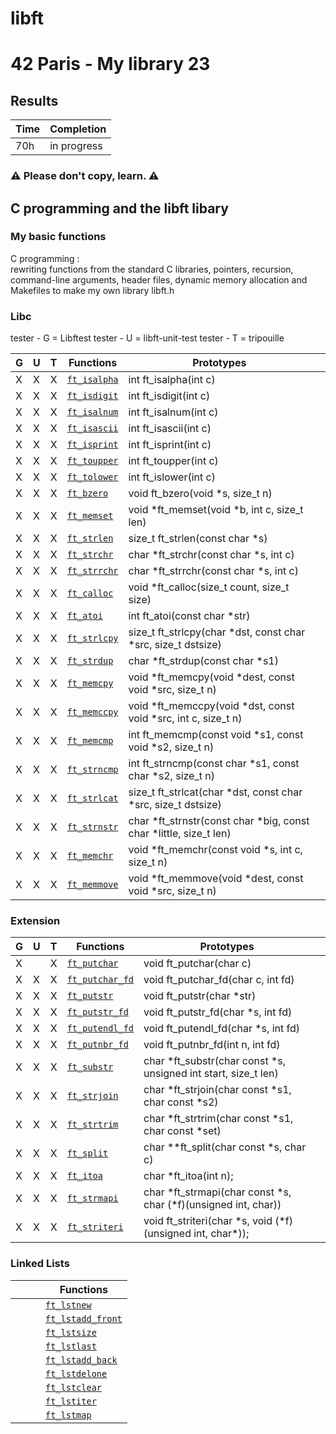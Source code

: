 # libft
# 42 Paris - My library 23

## Results

 | Time | Completion |
 | --- | ----|
 | 70h | in progress |
 
### ⚠️  Please don't copy, learn. ⚠️

## C programming and the libft libary
 ### My basic functions
C programming : <br> rewriting functions from the standard C libraries, 
pointers, recursion, command-line arguments, header files, 
dynamic memory allocation and Makefiles to make my own library libft.h

### Libc

tester - G = Libftest 
tester - U = libft-unit-test 
tester - T = tripouille 

| G | U | T |  Functions      | Prototypes             |  |
|---|---|---|-------------|---|------------------------|
| X | X | X | [`ft_isalpha`](/srcs/ft_isalpha.c)  | int ft\_isalpha(int c) |
| X | X | X | [`ft_isdigit`](/srcs/ft_isdigit.c)  | int ft\_isdigit(int c) |
| X | X | X | [`ft_isalnum`](/srcs/ft_isalnum.c)  | int ft\_isalnum(int c) |
| X | X | X | [`ft_isascii`](/srcs/ft_isascii.c)  | int ft\_isascii(int c) |
| X | X | X | [`ft_isprint`](/srcs/ft_isprint.c)  | int ft\_isprint(int c) |
| X | X | X | [`ft_toupper`](/srcs/ft_toupper.c)  | int ft\_toupper(int c) |
| X | X | X | [`ft_tolower`](/srcs/ft_tolower.c)  | int ft\_islower(int c) |
| X | X | X | [`ft_bzero`](/srcs/ft_bzero.c)  | void ft\_bzero(void \*s, size\_t n) |
| X | X | X | [`ft_memset`](/srcs/ft_memset.c)  | void \*ft\_memset(void \*b, int c, size\_t len) |
| X | X | X | [`ft_strlen`](/srcs/ft_strlen.c)  | size\_t ft\_strlen(const char \*s) |
| X	| X | X | [`ft_strchr`](/srcs/ft_strchr.c)  | char \*ft\_strchr(const char \*s, int c) |
| X | X | X | [`ft_strrchr`](/srcs/ft_strrchr.c)  | char \*ft\_strrchr(const char \*s, int c) |
| X | X | X | [`ft_calloc`](/srcs/ft_calloc.c)  | void	\*ft\_calloc(size\_t count, size\_t size) |
| X | X | X | [`ft_atoi`](/srcs/ft_atoi.c)  | int	ft\_atoi(const char \*str) |
| X | X | X | [`ft_strlcpy`](/srcs/ft_strlcpy.c)  | size\_t	ft\_strlcpy(char \*dst, const char \*src, size\_t dstsize) |
| X | X | X | [`ft_strdup`](/srcs/ft_strdup.c) | char	\*ft\_strdup(const char \*s1) |
| X | X | X | [`ft_memcpy`](/srcs/ft_memcpy.c)  | void	\*ft\_memcpy(void \*dest, const void \*src, size\_t n) |
| X | X | X | [`ft_memccpy`](/srcs/ft_memccpy.c)  | void   \*ft\_memccpy(void \*dst, const void \*src, int c, size\_t n) |
| X | X | X | [`ft_memcmp`](/srcs/ft_memcmp.c)  | int	ft\_memcmp(const void \*s1, const void \*s2, size\_t n) |
| X | X | X | [`ft_strncmp`](/srcs/ft_strncmp.c)  | int	ft\_strncmp(const char \*s1, const char \*s2, size\_t n) |
| X | X | X | [`ft_strlcat`](/srcs/ft_strlcat.c)  | size\_t  ft\_strlcat(char \*dst, const char \*src, size\_t dstsize)|
| X | X | X | [`ft_strnstr`](/srcs/ft_strnstr.c)  | char	\*ft\_strnstr(const char \*big, const char \*little, size\_t len) |
| X | X | X | [`ft_memchr`](/srcs/ft_memchr.c)  | void	\*ft\_memchr(const void \*s, int c, size\_t n) |
| X | X | X | [`ft_memmove`](/srcs/ft_memmove.c)  | void	\*ft\_memmove(void \*dest, const void \*src, size\_t n)  |

### Extension

| G | U | T | Functions   | Prototypes             |  |
|---|---|---|---------|---|------------------------|
| X |   | X | [`ft_putchar`](/srcs/ft_putchar.c)  |void	ft\_putchar(char c) |
| X | X | X | [`ft_putchar_fd`](/srcs/ft_putchar_fd.c)  |void	ft\_putchar\_fd(char c, int fd) |
| X | X | X | [`ft_putstr`](/srcs/ft_putstr.c)  |void	ft\_putstr(char \*str)
| X | X | X | [`ft_putstr_fd`](/srcs/ft_putstr_fd.c)  |void	ft\_putstr\_fd(char \*s, int fd) |
| X | X | X | [`ft_putendl_fd`](/srcs/ft_putendl_fd.c)  |void	ft\_putendl\_fd(char \*s, int fd) |
| X | X | X | [`ft_putnbr_fd`](/srcs/ft_putnbr_fd.c)  | void	ft\_putnbr\_fd(int n, int fd) |
| X | X | X | [`ft_substr`](/srcs/ft_substr.c)  | char	\*ft\_substr(char const \*s, unsigned int start, size\_t len) |
| X | X | X | [`ft_strjoin`](/srcs/ft_strjoin.c)  | char	\*ft\_strjoin(char const \*s1, char const \*s2) |
| X | X | X | [`ft_strtrim`](/srcs/ft_strtrim.c)  | char	\*ft\_strtrim(char const \*s1, char const \*set) |
| X | X | X | [`ft_split`](/srcs/ft_split.c)  | char \*\*ft\_split(char const \*s, char c) |
| X | X | X | [`ft_itoa`](/srcs/ft_itoa.c)  | char \*ft\_itoa(int n); |
| X | X | X | [`ft_strmapi`](/srcs/ft_strmapi.c)  | char \*ft\_strmapi(char const \*s, char (\*f)(unsigned int, char)) |
| X | X | X | [`ft_striteri`](/srcs/ft\_striteri.c)  | void ft\_striteri(char \*s, void (\*f)(unsigned int, char\*));


### Linked Lists

|   |   |  | Functions  |
|---|---|--|-----------|
|   |   |  | [`ft_lstnew`]()  |
|   |   |  | [`ft_lstadd_front`]()  |
|   |   |  | [`ft_lstsize`]()  |
|   |   |  | [`ft_lstlast`]()  |
|   |   |  | [`ft_lstadd_back`]()  |
|   |   |  | [`ft_lstdelone`]()  |
|   |   |  | [`ft_lstclear`]()  |
|   |   |  | [`ft_lstiter`]()  |
|   |   |  | [`ft_lstmap`]()  |


